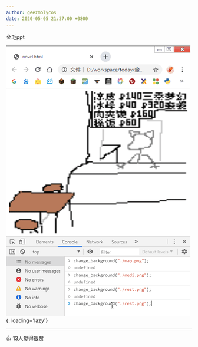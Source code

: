 ```yaml
---
author: geezmolycos
date: 2020-05-05 21:37:00 +0800
---
```


金毛ppt

![](/images/qq-zone/2020-05-05-ppt.gif){: loading='lazy'}

---
👍 13人觉得很赞
